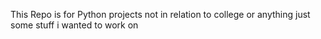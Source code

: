 This Repo is for Python projects not in relation to college or anything just some stuff i wanted to work on
